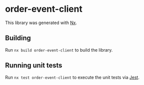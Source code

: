 # order-event-client

This library was generated with [Nx](https://nx.dev).

## Building

Run `nx build order-event-client` to build the library.

## Running unit tests

Run `nx test order-event-client` to execute the unit tests via [Jest](https://jestjs.io).
